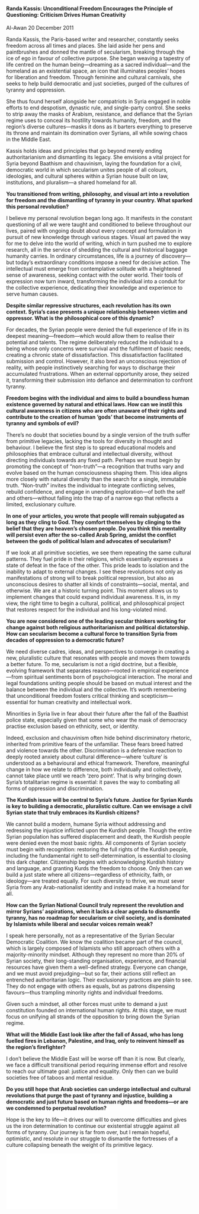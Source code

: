 <h4>Randa Kassis: Unconditional Freedom Encourages the Principle of Questioning: Criticism Drives Human Creativity</h4>
Al-Awan
20 December 2011

Randa Kassis, the Paris-based writer and researcher, constantly seeks freedom across all times and places. She laid aside her pens and paintbrushes and donned the mantle of secularism, breaking through the ice of ego in favour of collective purpose. She began weaving a tapestry of life centred on the human being—dreaming as a sacred individual—and the homeland as an existential space, an icon that illuminates peoples’ hopes for liberation and freedom. Through feminine and cultural carnivals, she seeks to help build democratic and just societies, purged of the cultures of tyranny and oppression.

She thus found herself alongside her compatriots in Syria engaged in noble efforts to end despotism, dynastic rule, and single-party control. She seeks to strip away the masks of Arabism, resistance, and defiance that the Syrian regime uses to conceal its hostility towards humanity, freedom, and the region’s diverse cultures—masks it dons as it barters everything to preserve its throne and maintain its domination over Syrians, all while sowing chaos in the Middle East.

Kassis holds ideas and principles that go beyond merely ending authoritarianism and dismantling its legacy. She envisions a vital project for Syria beyond Baathism and chauvinism, laying the foundation for a civil, democratic world in which secularism unites people of all colours, ideologies, and cultural spheres within a Syrian house built on law, institutions, and pluralism—a shared homeland for all.

<b>You transitioned from writing, philosophy, and visual art into a revolution for freedom and the dismantling of tyranny in your country. What sparked this personal revolution?</b>

I believe my personal revolution began long ago. It manifests in the constant questioning of all we were taught and conditioned to believe throughout our lives, paired with ongoing doubt about every concept and formulation in pursuit of new knowledge through various stages. Visual art paved the way for me to delve into the world of writing, which in turn pushed me to explore research, all in the service of shedding the cultural and historical baggage humanity carries. In ordinary circumstances, life is a journey of discovery—but today’s extraordinary conditions impose a need for decisive action. The intellectual must emerge from contemplative solitude with a heightened sense of awareness, seeking contact with the outer world. Their tools of expression now turn inward, transforming the individual into a conduit for the collective experience, dedicating their knowledge and experience to serve human causes.

<b>Despite similar repressive structures, each revolution has its own context. Syria’s case presents a unique relationship between victim and oppressor. What is the philosophical core of this dynamic?</b>

For decades, the Syrian people were denied the full experience of life in its deepest meaning—freedom—which would allow them to realise their potential and talents. The regime deliberately reduced the individual to a being whose only concerns were survival and the fulfilment of basic needs, creating a chronic state of dissatisfaction. This dissatisfaction facilitated submission and control. However, it also bred an unconscious rejection of reality, with people instinctively searching for ways to discharge their accumulated frustrations. When an external opportunity arose, they seized it, transforming their submission into defiance and determination to confront tyranny.

<b>Freedom begins with the individual and aims to build a boundless human existence governed by natural and ethical laws. How can we instil this cultural awareness in citizens who are often unaware of their rights and contribute to the creation of human ‘gods’ that become instruments of tyranny and symbols of evil?</b>

There’s no doubt that societies bound by a single version of the truth suffer from primitive legacies, lacking the tools for diversity in thought and behaviour. I believe the first step is to spread educational models and philosophies that embrace cultural and intellectual diversity, without directing individuals towards any fixed path. Perhaps we must begin by promoting the concept of “non-truth”—a recognition that truths vary and evolve based on the human consciousness shaping them. This idea aligns more closely with natural diversity than the search for a single, immutable truth. “Non-truth” invites the individual to integrate conflicting selves, rebuild confidence, and engage in unending exploration—of both the self and others—without falling into the trap of a narrow ego that reflects a limited, exclusionary culture.

<b>In one of your articles, you wrote that people will remain subjugated as long as they cling to God. They comfort themselves by clinging to the belief that they are heaven’s chosen people. Do you think this mentality will persist even after the so-called Arab Spring, amidst the conflict between the gods of political Islam and advocates of secularism?</b>

If we look at all primitive societies, we see them repeating the same cultural patterns. They fuel pride in their religions, which essentially expresses a state of defeat in the face of the other. This pride leads to isolation and the inability to adapt to external changes. I see these revolutions not only as manifestations of strong will to break political repression, but also as unconscious desires to shatter all kinds of constraints—social, mental, and otherwise. We are at a historic turning point. This moment allows us to implement changes that could expand individual awareness. It is, in my view, the right time to begin a cultural, political, and philosophical project that restores respect for the individual and his long-violated mind.

<b>You are now considered one of the leading secular thinkers working for change against both religious authoritarianism and political dictatorship. How can secularism become a cultural force to transition Syria from decades of oppression to a democratic future?</b>

We need diverse cadres, ideas, and perspectives to converge in creating a new, pluralistic culture that resonates with people and moves them towards a better future. To me, secularism is not a rigid doctrine, but a flexible, evolving framework that separates reason—rooted in empirical experience—from spiritual sentiments born of psychological interaction. The moral and legal foundations uniting people should be based on mutual interest and the balance between the individual and the collective. It’s worth remembering that unconditional freedom fosters critical thinking and scepticism—essential for human creativity and intellectual work.

Minorities in Syria live in fear about their future after the fall of the Baathist police state, especially given that some who wear the mask of democracy practise exclusion based on ethnicity, sect, or identity.

Indeed, exclusion and chauvinism often hide behind discriminatory rhetoric, inherited from primitive fears of the unfamiliar. These fears breed hatred and violence towards the other. Discrimination is a defensive reaction to deeply rooted anxiety about cultural difference—where ‘culture’ is understood as a behavioural and ethical framework. Therefore, meaningful change in how we relate to difference, both individually and collectively, cannot take place until we reach ‘zero point’. That is why bringing down Syria’s totalitarian regime is essential: it paves the way to combating all forms of oppression and discrimination.

<b>The Kurdish issue will be central to Syria’s future. Justice for Syrian Kurds is key to building a democratic, pluralistic culture. Can we envisage a civil Syrian state that truly embraces its Kurdish citizens?</b>

We cannot build a modern, humane Syria without addressing and redressing the injustice inflicted upon the Kurdish people. Though the entire Syrian population has suffered displacement and death, the Kurdish people were denied even the most basic rights. All components of Syrian society must begin with recognition: restoring the full rights of the Kurdish people, including the fundamental right to self-determination, is essential to closing this dark chapter. Citizenship begins with acknowledging Kurdish history and language, and granting Kurds the freedom to choose. Only then can we build a just state where all citizens—regardless of ethnicity, faith, or ideology—are treated equally. For such diversity to thrive, we must sever Syria from any Arab-nationalist identity and instead make it a homeland for all.

<b>How can the Syrian National Council truly represent the revolution and mirror Syrians’ aspirations, when it lacks a clear agenda to dismantle tyranny, has no roadmap for secularism or civil society, and is dominated by Islamists while liberal and secular voices remain weak?</b>

I speak here personally, not as a representative of the Syrian Secular Democratic Coalition. We know the coalition became part of the council, which is largely composed of Islamists who still approach others with a majority-minority mindset. Although they represent no more than 20% of Syrian society, their long-standing organisation, experience, and financial resources have given them a well-defined strategy. Everyone can change, and we must avoid prejudging—but so far, their actions still reflect an entrenched authoritarian logic. Their exclusionary practices are plain to see. They do not engage with others as equals, but as patrons dispensing favours—thus trampling minority rights and individual freedoms.

Given such a mindset, all other forces must unite to demand a just constitution founded on international human rights. At this stage, we must focus on unifying all strands of the opposition to bring down the Syrian regime.

<b>What will the Middle East look like after the fall of Assad, who has long fuelled fires in Lebanon, Palestine, and Iraq, only to reinvent himself as the region’s firefighter?</b>

I don’t believe the Middle East will be worse off than it is now. But clearly, we face a difficult transitional period requiring immense effort and resolve to reach our ultimate goal: justice and equality. Only then can we build societies free of taboos and mental residue.

<b>Do you still hope that Arab societies can undergo intellectual and cultural revolutions that purge the past of tyranny and injustice, building a democratic and just future based on human rights and freedoms—or are we condemned to perpetual revolution?</b>

Hope is the key to life—it drives our will to overcome difficulties and gives us the iron determination to continue our existential struggle against all forms of tyranny. Our journey is far from over, but I remain hopeful, optimistic, and resolute in our struggle to dismantle the fortresses of a culture collapsing beneath the weight of its primitive legacy.

![](19.pdf)
<p></p>

